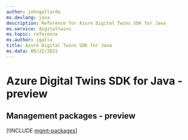 ```yaml
---
author: johngallardo
ms.devlang: java
description: Reference for Azure Digital Twins SDK for Java
ms.service: digitaltwins
ms.topic: reference
ms.author: jgalla
title: Azure Digital Twins SDK for Java
ms.data: 09/22/2022
---
```

# Azure Digital Twins SDK for Java - preview

## Management packages - preview
[!INCLUDE [mgmt-packages](digital-twins-mgmt-index.md)]